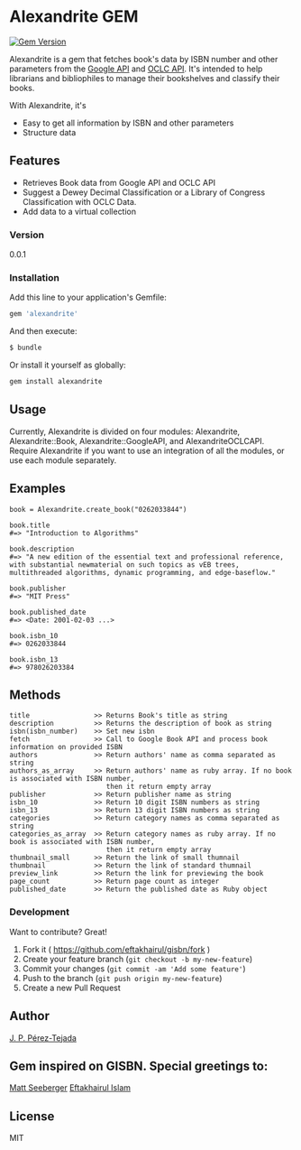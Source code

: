 # Alexandrite GEM
[![Gem Version](https://badge.fury.io/rb/alexandrite.svg)](https://badge.fury.io/rb/alexandrite)

Alexandrite is a gem that fetches book's data by ISBN number and other parameters from the [Google API](https://developers.google.com/books) and [OCLC API](http://classify.oclc.org/classify2/). It's intended to help librarians and bibliophiles to manage their bookshelves and classify their books.

With Alexandrite, it's

  - Easy to get all information by ISBN and other parameters
  - Structure data
  
## Features

- Retrieves Book data from Google API and OCLC API
- Suggest a Dewey Decimal Classification or a Library of Congress Classification with OCLC Data.
- Add data to a virtual collection


### Version
0.0.1


### Installation

Add this line to your application's Gemfile:

```ruby
gem 'alexandrite'
```

And then execute:

```sh
$ bundle
```

Or install it yourself as globally:

```sh
gem install alexandrite
```

## Usage

Currently, Alexandrite is divided on four modules: Alexandrite, Alexandrite::Book, Alexandrite::GoogleAPI, and AlexandriteOCLCAPI. Require Alexandrite if you want to use an integration of all the modules, or use each module separately.


## Examples
    book = Alexandrite.create_book("0262033844")

    book.title
    #=> "Introduction to Algorithms"

    book.description
    #=> "A new edition of the essential text and professional reference, with substantial newmaterial on such topics as vEB trees, multithreaded algorithms, dynamic programming, and edge-baseflow."

    book.publisher
    #=> "MIT Press"

    book.published_date
    #=> <Date: 2001-02-03 ...>

    book.isbn_10
    #=> 0262033844

    book.isbn_13
    #=> 978026203384



## Methods
    title                >> Returns Book's title as string
    description          >> Returns the description of book as string
    isbn(isbn_number)    >> Set new isbn
    fetch                >> Call to Google Book API and process book information on provided ISBN
    authors              >> Return authors' name as comma separated as string
    authors_as_array     >> Return authors' name as ruby array. If no book is associated with ISBN number,
                            then it return empty array
    publisher            >> Return publisher name as string
    isbn_10              >> Return 10 digit ISBN numbers as string
    isbn_13              >> Return 13 digit ISBN numbers as string
    categories           >> Return category names as comma separated as string
    categories_as_array  >> Return category names as ruby array. If no book is associated with ISBN number,
                            then it return empty array
    thumbnail_small      >> Return the link of small thumnail
    thumbnail            >> Return the link of standard thumnail
    preview_link         >> Return the link for previewing the book
    page_count           >> Return page count as integer
    published_date       >> Return the published date as Ruby object


### Development

Want to contribute? Great!

1. Fork it ( https://github.com/eftakhairul/gisbn/fork )
2. Create your feature branch (`git checkout -b my-new-feature`)
3. Commit your changes (`git commit -am 'Add some feature'`)
4. Push to the branch (`git push origin my-new-feature`)
5. Create a new Pull Request


Author
-----------
[J. P. Pérez-Tejada](https://mx.linkedin.com/in/juanpaulopereztejada)

Gem inspired on GISBN. Special greetings to:
-----------
[Matt Seeberger](https://github.com/thebeardedgeek)
[Eftakhairul Islam](https://eftakhairul.com)

License
----
MIT




